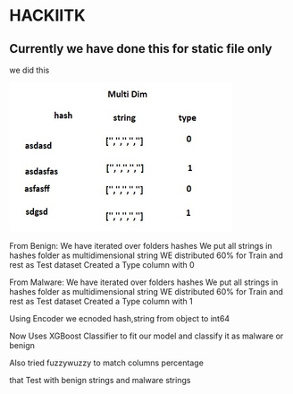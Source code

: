 # HACKIITK

## Currently we have done this for static file only

we did this

![Test Image 1](img.jpeg)

From Benign:
    We have iterated over folders hashes
    We put all strings in hashes folder as multidimensional string
    WE distributed 60% for Train and rest as Test dataset
    Created a Type column with 0

From Malware:
    We have iterated over folders hashes
    We put all strings in hashes folder as multidimensional string
    WE distributed 60% for Train and rest as Test dataset
    Created a Type column with 1

Using Encoder we ecnoded hash,string from object to int64 

Now Uses XGBoost Classifier to fit our model 
and classify it as malware or benign

Also tried fuzzywuzzy to match columns percentage

that Test with benign strings and malware strings
